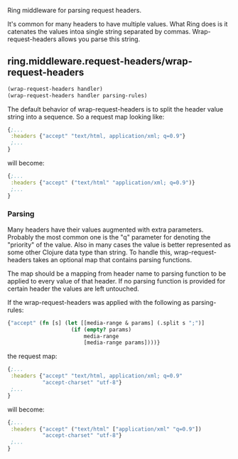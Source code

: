Ring middleware for parsing request headers.

It's common for many headers to have multiple values. What Ring does
is it catenates the values intoa single string separated by
commas. Wrap-request-headers allows you parse this string.

## ring.middleware.request-headers/wrap-request-headers

```clojure
(wrap-request-headers handler)
(wrap-request-headers handler parsing-rules)
```

The default behavior of wrap-request-headers is to split the header
value string into a sequence. So a request map looking like:

```clojure
{;...
 :headers {"accept" "text/html, application/xml; q=0.9"}
 ;...
}
```

will become:

```clojure
{;...
 :headers {"accept" ("text/html" "application/xml; q=0.9")}
 ;...
}
```

### Parsing

Many headers have their values augmented with extra
parameters. Probably the most common one is the "q" parameter for
denoting the "priority" of the value. Also in many cases the value is
better represented as some other Clojure data type than string. To
handle this, wrap-request-headers takes an optional map that contains
parsing functions.

The map should be a mapping from header name to parsing function to be
applied to every value of that header. If no parsing function is
provided for certain header the values are left untouched.

If the wrap-request-headers was applied with the following as
parsing-rules:

```clojure
{"accept" (fn [s] (let [[media-range & params] (.split s ";")]
                    (if (empty? params)
                        media-range
                        [media-range params])))}
```

the request map:

```clojure
{;...
 :headers {"accept" "text/html, application/xml; q=0.9"
           "accept-charset" "utf-8"}
 ;...
}
```

will become:

```clojure
{;...
 :headers {"accept" ("text/html" ["application/xml" "q=0.9"])
           "accept-charset" "utf-8"}
 ;...
}
```
